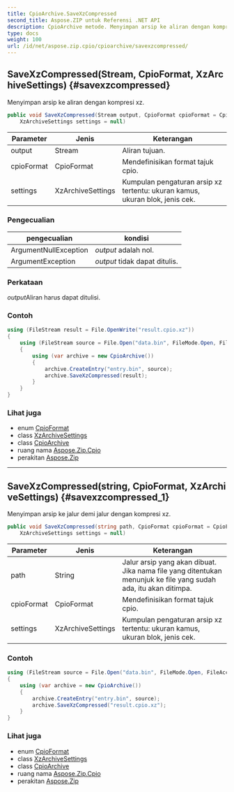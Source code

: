 ```yaml
---
title: CpioArchive.SaveXzCompressed
second_title: Aspose.ZIP untuk Referensi .NET API
description: CpioArchive metode. Menyimpan arsip ke aliran dengan kompresi xz.
type: docs
weight: 100
url: /id/net/aspose.zip.cpio/cpioarchive/savexzcompressed/
---
```

## SaveXzCompressed(Stream, CpioFormat, XzArchiveSettings) {#savexzcompressed}

Menyimpan arsip ke aliran dengan kompresi xz.

```csharp
public void SaveXzCompressed(Stream output, CpioFormat cpioFormat = CpioFormat.OldAscii, 
    XzArchiveSettings settings = null)
```

| Parameter | Jenis | Keterangan |
| --- | --- | --- |
| output | Stream | Aliran tujuan. |
| cpioFormat | CpioFormat | Mendefinisikan format tajuk cpio. |
| settings | XzArchiveSettings | Kumpulan pengaturan arsip xz tertentu: ukuran kamus, ukuran blok, jenis cek. |

### Pengecualian

| pengecualian | kondisi |
| --- | --- |
| ArgumentNullException | *output* adalah nol. |
| ArgumentException | *output* tidak dapat ditulis. |

### Perkataan

*output*Aliran harus dapat ditulisi.

### Contoh

```csharp
using (FileStream result = File.OpenWrite("result.cpio.xz"))
{
    using (FileStream source = File.Open("data.bin", FileMode.Open, FileAccess.Read))
    {
        using (var archive = new CpioArchive())
        {
            archive.CreateEntry("entry.bin", source);
            archive.SaveXzCompressed(result);
        }
    }
}
```

### Lihat juga

* enum [CpioFormat](../../cpioformat/)
* class [XzArchiveSettings](../../../aspose.zip.xz.settings/xzarchivesettings/)
* class [CpioArchive](../)
* ruang nama [Aspose.Zip.Cpio](../../cpioarchive/)
* perakitan [Aspose.Zip](../../../)

---

## SaveXzCompressed(string, CpioFormat, XzArchiveSettings) {#savexzcompressed_1}

Menyimpan arsip ke jalur demi jalur dengan kompresi xz.

```csharp
public void SaveXzCompressed(string path, CpioFormat cpioFormat = CpioFormat.OldAscii, 
    XzArchiveSettings settings = null)
```

| Parameter | Jenis | Keterangan |
| --- | --- | --- |
| path | String | Jalur arsip yang akan dibuat. Jika nama file yang ditentukan menunjuk ke file yang sudah ada, itu akan ditimpa. |
| cpioFormat | CpioFormat | Mendefinisikan format tajuk cpio. |
| settings | XzArchiveSettings | Kumpulan pengaturan arsip xz tertentu: ukuran kamus, ukuran blok, jenis cek. |

### Contoh

```csharp
using (FileStream source = File.Open("data.bin", FileMode.Open, FileAccess.Read))
{
    using (var archive = new CpioArchive())
    {
        archive.CreateEntry("entry.bin", source);
        archive.SaveXzCompressed("result.cpio.xz");
    }
}
```

### Lihat juga

* enum [CpioFormat](../../cpioformat/)
* class [XzArchiveSettings](../../../aspose.zip.xz.settings/xzarchivesettings/)
* class [CpioArchive](../)
* ruang nama [Aspose.Zip.Cpio](../../cpioarchive/)
* perakitan [Aspose.Zip](../../../)


